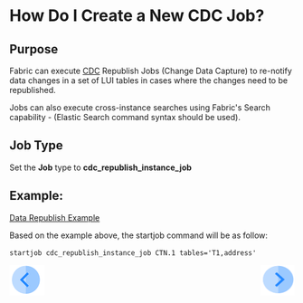# How Do I Create a New CDC Job?

## Purpose
Fabric can execute [CDC](/articles/18_cdc_and_search/02_cdc_messages.md) Republish Jobs (Change Data Capture) to re-notify data changes in a set of LUI tables in cases where the changes need to be republished.

Jobs can also execute cross-instance searches using Fabric's Search capability - (Elastic Search command syntax should be used).

## Job Type
Set the **Job** type to **cdc_republish_instance_job**

## Example:
[Data Republish Example](/articles/18_cdc_and_search/02_cdc_messages.md#data-republish)

Based on the example above, the startjob command will be as follow:
```
startjob cdc_republish_instance_job CTN.1 tables='T1,address'
```



[![Previous](/articles/images/Previous.png)](/articles/20_jobs_and_batch_services/05_create_a_new_broadway_job.md)[<img align="right" width="60" height="54" src="/articles/images/Next.png">](/articles/20_jobs_and_batch_services/07_jobs_commands.md)

